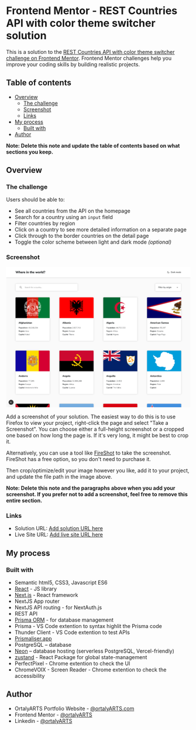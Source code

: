 # Frontend Mentor - REST Countries API with color theme switcher solution

This is a solution to the [REST Countries API with color theme switcher challenge on Frontend Mentor](https://www.frontendmentor.io/challenges/rest-countries-api-with-color-theme-switcher-5cacc469fec04111f7b848ca). Frontend Mentor challenges help you improve your coding skills by building realistic projects. 

## Table of contents

- [Overview](#overview)
  - [The challenge](#the-challenge)
  - [Screenshot](#screenshot)
  - [Links](#links)
- [My process](#my-process)
  - [Built with](#built-with)
- [Author](#author)

**Note: Delete this note and update the table of contents based on what sections you keep.**

## Overview

### The challenge

Users should be able to:

- See all countries from the API on the homepage
- Search for a country using an `input` field
- Filter countries by region
- Click on a country to see more detailed information on a separate page
- Click through to the border countries on the detail page
- Toggle the color scheme between light and dark mode *(optional)*

### Screenshot

![](./screenshot.png)

Add a screenshot of your solution. The easiest way to do this is to use Firefox to view your project, right-click the page and select "Take a Screenshot". You can choose either a full-height screenshot or a cropped one based on how long the page is. If it's very long, it might be best to crop it.

Alternatively, you can use a tool like [FireShot](https://getfireshot.com/) to take the screenshot. FireShot has a free option, so you don't need to purchase it. 

Then crop/optimize/edit your image however you like, add it to your project, and update the file path in the image above.

**Note: Delete this note and the paragraphs above when you add your screenshot. If you prefer not to add a screenshot, feel free to remove this entire section.**

### Links

- Solution URL: [Add solution URL here](https://your-solution-url.com)
- Live Site URL: [Add live site URL here](https://your-live-site-url.com)

## My process

### Built with

- Semantic html5, CSS3, Javascript ES6
- [React](https://reactjs.org/) - JS library
- [Next.js](https://nextjs.org/) - React framework
- NextJS App router
- NextJS API routing - for NextAuth.js
- REST API
- [Prisma ORM](https://www.prisma.io/docs/getting-started/setup-prisma/add-to-existing-project/relational-databases-typescript-postgresql) - for database management 
- Prisma - VS Code extention to syntax highlit the Prisma code
- Thunder Client - VS Code extention to test APIs
- [Prismaliser.app](https://d.docs.live.net/965CA39A0E977287/prismaliser.app)
- PostgreSQL – database
- [Neon](https://neon.tech/) – database hosting (serverless PostgreSQL, Vercel-friendly)
- [zustand](https://www.npmjs.com/package/zustand) - React Package for global state-management 
- PerfectPixel - Chrome extention to check the UI
- ChromeVOIX - Screen Reader - Chrome extention to check the accessibility


## Author

- OrtalyARTS Portfolio Website - [@ortalyARTS.com](https://ortaly.com/)
- Frontend Mentor - [@ortalyARTS](https://www.frontendmentor.io/profile/ortalyARTS)
- Linkedin - [@ortalyARTS](www.linkedin.com/in/ortalyarts) 
